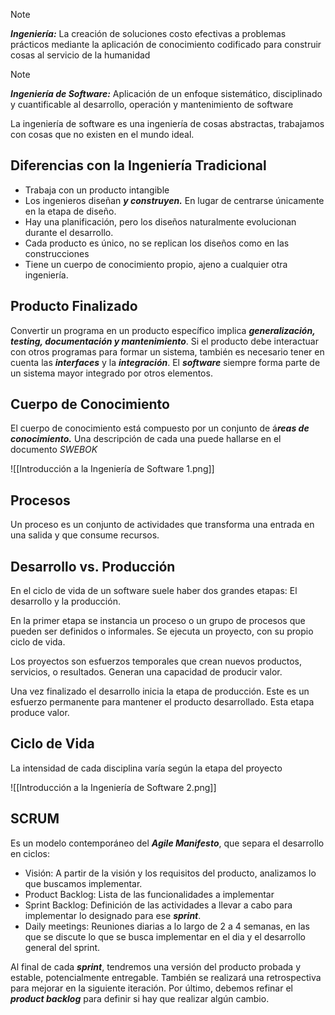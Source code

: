 > [!note]
> ***Ingeniería:*** La creación de soluciones costo efectivas a problemas prácticos mediante la aplicación de conocimiento codificado para construir cosas al servicio de la humanidad

> [!note]
> ***Ingeniería de Software:*** Aplicación de un enfoque sistemático, disciplinado y cuantificable al desarrollo, operación y mantenimiento de software

La ingeniería de software es una ingeniería de cosas abstractas, trabajamos con cosas que no existen en el mundo ideal.

## Diferencias con la Ingeniería Tradicional

- Trabaja con un producto intangible
- Los ingenieros diseñan ***y construyen.*** En lugar de centrarse únicamente en la etapa de diseño.
- Hay una planificación, pero los diseños naturalmente evolucionan durante el desarrollo.
- Cada producto es único, no se replican los diseños como en las construcciones
- Tiene un cuerpo de conocimiento propio, ajeno a cualquier otra ingeniería.

## Producto Finalizado

Convertir un programa en un producto específico implica ***generalización, testing, documentación y mantenimiento***. Si el producto debe interactuar con otros programas para formar un sistema, también es necesario tener en cuenta las ***interfaces*** y la ***integración***. El ***software*** siempre forma parte de un sistema mayor integrado por otros elementos.

## Cuerpo de Conocimiento

El cuerpo de conocimiento está compuesto por un conjunto de á***reas de conocimiento.*** Una descripción de cada una puede hallarse en el documento *SWEBOK*

![[Introducción a la Ingeniería de Software 1.png]]

## Procesos

Un proceso es un conjunto de actividades que transforma una entrada en una salida y que consume recursos.

## Desarrollo vs. Producción

En el ciclo de vida de un software suele haber dos grandes etapas: El desarrollo y la producción.

En la primer etapa se instancia un proceso o un grupo de procesos que pueden ser definidos o informales. Se ejecuta un proyecto, con su propio ciclo de vida.

Los proyectos son esfuerzos temporales que crean nuevos productos, servicios, o resultados. Generan una capacidad de producir valor.

Una vez finalizado el desarrollo inicia la etapa de producción. Este es un esfuerzo permanente para mantener el producto desarrollado. Esta etapa produce valor.

## Ciclo de Vida

La intensidad de cada disciplina varía según la etapa del proyecto

![[Introducción a la Ingeniería de Software 2.png]]

## SCRUM

Es un modelo contemporáneo del ***Agile Manifesto***, que separa el desarrollo en ciclos:

- Visión: A partir de la visión y los requisitos del producto, analizamos lo que buscamos implementar.
- Product Backlog: Lista de las funcionalidades a implementar
- Sprint Backlog: Definición de las actividades a llevar a cabo para implementar lo designado para ese ***sprint***.
- Daily meetings: Reuniones diarias a lo largo de 2 a 4 semanas, en las que se discute lo que se busca implementar en el dia y el desarrollo general del sprint.

Al final de cada ***sprint***, tendremos una versión del producto probada y estable, potencialmente entregable. También se realizará una retrospectiva para mejorar en la siguiente iteración. Por último, debemos refinar el ***product backlog*** para definir si hay que realizar algún cambio.
